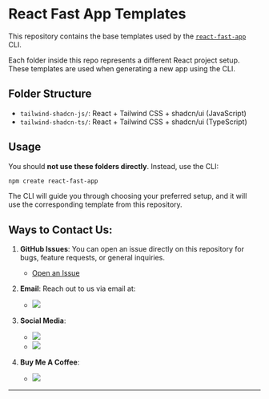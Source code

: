 # React Fast App Templates

This repository contains the base templates used by the [`react-fast-app`](https://www.npmjs.com/package/create-react-fast-app) CLI.

Each folder inside this repo represents a different React project setup. These templates are used when generating a new app using the CLI.

## Folder Structure

- `tailwind-shadcn-js/`: React + Tailwind CSS + shadcn/ui (JavaScript)
- `tailwind-shadcn-ts/`: React + Tailwind CSS + shadcn/ui (TypeScript)

## Usage

You should **not use these folders directly**. Instead, use the CLI:

```bash
npm create react-fast-app
```
The CLI will guide you through choosing your preferred setup, and it will use the corresponding template from this repository.

## Ways to Contact Us:

1. **GitHub Issues**: You can open an issue directly on this repository for bugs, feature requests, or general inquiries.
   - [Open an Issue](https://github.com/satendra03/react-fast-app/issues)

2. **Email**: Reach out to us via email at:
   - <a href="mailto:satendrakumarparteti.work@gmail.com"><img src="https://img.shields.io/badge/Gmail-D14836?style=for-the-badge&logo=gmail&logoColor=white"/> </a>

3. **Social Media**:
   - <a href="https://instagram.com/_satendra_03"><img src="https://img.shields.io/badge/Instagram-E4405F?style=for-the-badge&logo=instagram&logoColor=white"/> </a>
   - <a href="https://linkedin.com/in/connect-satendra"><img src="https://img.shields.io/badge/LinkedIn-0077B5?style=for-the-badge&logo=linkedin&logoColor=white"/> </a>
4. **Buy Me A Coffee**:
   - <a href="https://buymeacoffee.com/satendra03" target="_blank"><img src="https://img.shields.io/badge/Buy%20Me%20A%20Coffee-FFDD00.svg?style=for-the-badge&logo=Buy-Me-A-Coffee&logoColor=black"></a>
---
